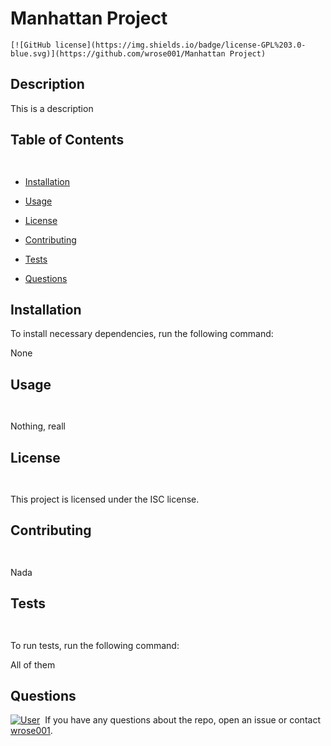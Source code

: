 # Manhattan Project
    [![GitHub license](https://img.shields.io/badge/license-GPL%203.0-blue.svg)](https://github.com/wrose001/Manhattan Project)

## Description
This is a description
## Table of Contents 
    ​
* [Installation](#installation)
  ​
* [Usage](#usage)

* [License](#license)

* [Contributing](#contributing)

* [Tests](#tests)
 ​
* [Questions](#questions)
    ​
## Installation
To install necessary dependencies, run the following command:

None
    ​
## Usage
    ​
Nothing, reall
    ​
## License
    ​
This project is licensed under the ISC license.
      
## Contributing
    ​
Nada
    ​
## Tests
    ​
To run tests, run the following command:
    ​

All of them


## Questions

[![User](https://avatars0.githubusercontent.com/u/55845463?v=4)](https://avatars0.githubusercontent.com/u/55845463?v=4)
    ​
If you have any questions about the repo, open an issue or contact [wrose001](https://api.github.com/users/undefined).
    
    